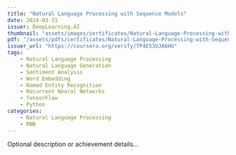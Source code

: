 ```yaml
---
title: "Natural Language Processing with Sequence Models"
date: 2024-03-31
issuer: DeepLearning.AI
thumbnail: "assets/images/certificates/Natural-Language-Processing-with-Sequence-Models.jpg"
pdf: "/assets/pdfs/certificates/Natural-Language-Processing-with-Sequence-Models.pdf"
issuer_url: "https://coursera.org/verify/TP4E53UJA6HU"
tags:
    - Natural Language Processing
    - Natural Language Generation
    - Sentiment Analysis
    - Word Embedding
    - Named Entity Recognition
    - Recurrent Neural Networks
    - TensorFlow
    - Python
categories:
    - Natural Language Processing
    - RNN
---
```


Optional description or achievement details...
